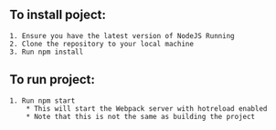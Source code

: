 ## To install poject:
	1. Ensure you have the latest version of NodeJS Running
	2. Clone the repository to your local machine
	3. Run npm install

## To run project:
	1. Run npm start 
		* This will start the Webpack server with hotreload enabled
		* Note that this is not the same as building the project


